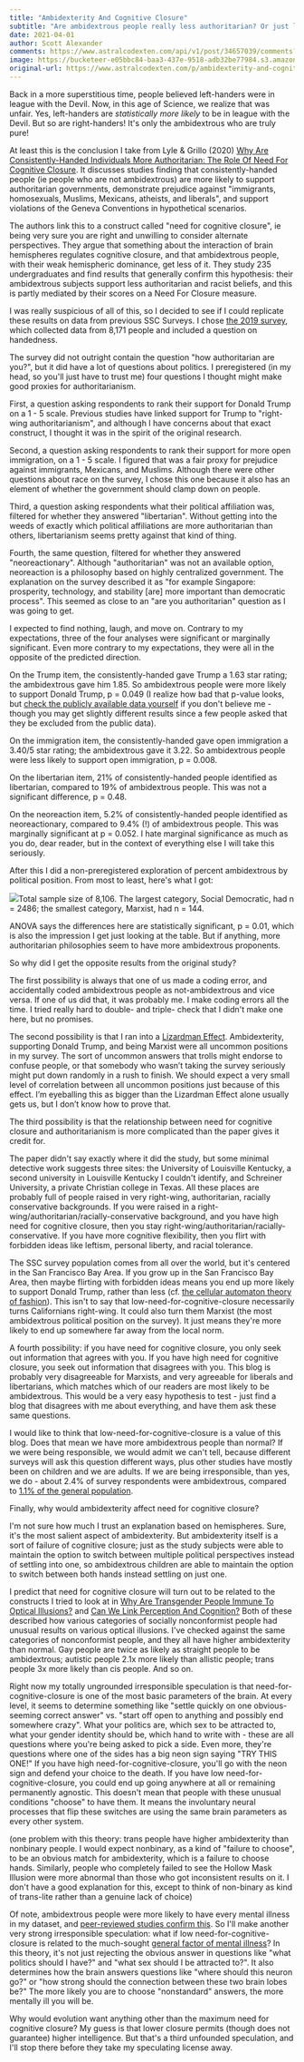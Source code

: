 ```yaml
---
title: "Ambidexterity And Cognitive Closure"
subtitle: "Are ambidextrous people really less authoritarian? Or just less conformist?"
date: 2021-04-01
author: Scott Alexander
comments: https://www.astralcodexten.com/api/v1/post/34657039/comments?&all_comments=true
image: https://bucketeer-e05bbc84-baa3-437e-9518-adb32be77984.s3.amazonaws.com/public/images/ce497a53-1c49-4521-90fc-7f37e504ca65_630x472.png
original-url: https://www.astralcodexten.com/p/ambidexterity-and-cognitive-closure
---
```

Back in a more superstitious time, people believed left-handers were in league with the Devil. Now, in this age of Science, we realize that was unfair. Yes, left-handers are _statistically more likely_ to be in league with the Devil. But so are right-handers! It's only the ambidextrous who are truly pure!

At least this is the conclusion I take from Lyle & Grillo (2020) [Why Are Consistently-Handed Individuals More Authoritarian: The Role Of Need For Cognitive Closure](https://sci-hub.se/https://www.tandfonline.com/doi/abs/10.1080/1357650X.2020.1765791). It discusses studies finding that consistently-handed people (ie people who are not ambidextrous) are more likely to support authoritarian governments, demonstrate prejudice against "immigrants, homosexuals, Muslims, Mexicans, atheists, and liberals", and support violations of the Geneva Conventions in hypothetical scenarios.

The authors link this to a construct called "need for cognitive closure", ie being very sure you are right and unwilling to consider alternate perspectives. They argue that something about the interaction of brain hemispheres regulates cognitive closure, and that ambidextrous people, with their weak hemispheric dominance, get less of it. They study 235 undergraduates and find results that generally confirm this hypothesis: their ambidextrous subjects support less authoritarian and racist beliefs, and this is partly mediated by their scores on a Need For Closure measure.

I was really suspicious of all of this, so I decided to see if I could replicate these results on data from previous SSC Surveys. I chose [the 2019 survey](https://slatestarcodex.com/2019/01/13/ssc-survey-results-2019/), which collected data from 8,171 people and included a question on handedness. 

The survey did not outright contain the question "how authoritarian are you?", but it did have a lot of questions about politics. I preregistered (in my head, so you'll just have to trust me) four questions I thought might make good proxies for authoritarianism. 

First, a question asking respondents to rank their support for Donald Trump on a 1 - 5 scale. Previous studies have linked support for Trump to "right-wing authoritarianism", and although I have concerns about that exact construct, I thought it was in the spirit of the original research.

Second, a question asking respondents to rank their support for more open immigration, on a 1 - 5 scale. I figured that was a fair proxy for prejudice against immigrants, Mexicans, and Muslims. Although there were other questions about race on the survey, I chose this one because it also has an element of whether the government should clamp down on people.

Third, a question asking respondents what their political affiliation was, filtered for whether they answered "libertarian". Without getting into the weeds of exactly which political affiliations are more authoritarian than others, libertarianism seems pretty against that kind of thing.

Fourth, the same question, filtered for whether they answered "neoreactionary". Although "authoritarian" was not an available option, neoreaction is a philosophy based on highly centralized government. The explanation on the survey described it as "for example Singapore: prosperity, technology, and stability [are] more important than democratic process". This seemed as close to an "are you authoritarian" question as I was going to get.

I expected to find nothing, laugh, and move on. Contrary to my expectations, three of the four analyses were significant or marginally significant. Even more contrary to my expectations, they were all in the opposite of the predicted direction.

On the Trump item, the consistently-handed gave Trump a 1.63 star rating; the ambidextrous gave him 1.85. So ambidextrous people were more likely to support Donald Trump, p = 0.049 (I realize how bad that p-value looks, but [check the publicly available data yourself](https://slatestarcodex.com/2019/01/13/ssc-survey-results-2019/) if you don't believe me - though you may get slightly different results since a few people asked that they be excluded from the public data).

On the immigration item, the consistently-handed gave open immigration a 3.40/5 star rating; the ambidextrous gave it 3.22. So ambidextrous people were less likely to support open immigration, p = 0.008.

On the libertarian item, 21% of consistently-handed people identified as libertarian, compared to 19% of ambidextrous people. This was not a significant difference, p = 0.48.

On the neoreaction item, 5.2% of consistently-handed people identified as neoreactionary, compared to 9.4% (!) of ambidextrous people. This was marginally significant at p = 0.052. I hate marginal significance as much as you do, dear reader, but in the context of everything else I will take this seriously.

After this I did a non-preregistered exploration of percent ambidextrous by political position. From most to least, here's what I got:

[![](https://substackcdn.com/image/fetch/w_1456,c_limit,f_auto,q_auto:good,fl_progressive:steep/https%3A%2F%2Fbucketeer-e05bbc84-baa3-437e-9518-adb32be77984.s3.amazonaws.com%2Fpublic%2Fimages%2F9dba5be4-8af4-4d7b-9e59-48ea22732f8b_459x305.png)](https://substackcdn.com/image/fetch/f_auto,q_auto:good,fl_progressive:steep/https%3A%2F%2Fbucketeer-e05bbc84-baa3-437e-9518-adb32be77984.s3.amazonaws.com%2Fpublic%2Fimages%2F9dba5be4-8af4-4d7b-9e59-48ea22732f8b_459x305.png)Total sample size of 8,106. The largest category, Social Democratic, had n = 2486; the smallest category, Marxist, had n = 144.

ANOVA says the differences here are statistically significant, p = 0.01, which is also the impression I get just looking at the table. But if anything, more authoritarian philosophies seem to have more ambidextrous proponents. 

So why did I get the opposite results from the original study?

The first possibility is always that one of us made a coding error, and accidentally coded ambidextrous people as not-ambidextrous and vice versa. If one of us did that, it was probably me. I make coding errors all the time. I tried really hard to double- and triple- check that I didn't make one here, but no promises.

The second possibility is that I ran into a [Lizardman Effect](https://slatestarcodex.com/2013/04/12/noisy-poll-results-and-reptilian-muslim-climatologists-from-mars/). Ambidexterity, supporting Donald Trump, and being Marxist were all uncommon positions in my survey. The sort of uncommon answers that trolls might endorse to confuse people, or that somebody who wasn’t taking the survey seriously might put down randomly in a rush to finish. We should expect a very small level of correlation between all uncommon positions just because of this effect. I’m eyeballing this as bigger than the Lizardman Effect alone usually gets us, but I don’t know how to prove that.

The third possibility is that the relationship between need for cognitive closure and authoritarianism is more complicated than the paper gives it credit for.

The paper didn't say exactly where it did the study, but some minimal detective work suggests three sites: the University of Louisville Kentucky, a second university in Louisville Kentucky I couldn't identify, and Schreiner University, a private Christian college in Texas. All these places are probably full of people raised in very right-wing, authoritarian, racially conservative backgrounds. If you were raised in a right-wing/authoritarian/racially-conservative background, and you have high need for cognitive closure, then you stay right-wing/authoritarian/racially-conservative. If you have more cognitive flexibility, then you flirt with forbidden ideas like leftism, personal liberty, and racial tolerance.

The SSC survey population comes from all over the world, but it's centered in the San Francisco Bay Area. If you grow up in the San Francisco Bay Area, then maybe flirting with forbidden ideas means you end up more likely to support Donald Trump, rather than less (cf. [the cellular automaton theory of fashion](https://slatestarcodex.com/2014/04/22/right-is-the-new-left/)). This isn't to say that low-need-for-cognitive-closure necessarily turns Californians right-wing. It could also turn them Marxist (the most ambidextrous political position on the survey). It just means they're more likely to end up somewhere far away from the local norm.

A fourth possibility: if you have need for cognitive closure, you only seek out information that agrees with you. If you have high need for cognitive closure, you seek out information that disagrees with you. This blog is probably very disagreeable for Marxists, and very agreeable for liberals and libertarians, which matches which of our readers are most likely to be ambidextrous. This would be a very easy hypothesis to test - just find a blog that disagrees with me about everything, and have them ask these same questions.

I would like to think that low-need-for-cognitive-closure is a value of this blog. Does that mean we have more ambidextrous people than normal? If we were being responsible, we would admit we can't tell, because different surveys will ask this question different ways, plus other studies have mostly been on children and we are adults. If we are being irresponsible, than yes, we do - about 2.4% of survey respondents were ambidextrous, compared to [1.1% of the general population](https://www.sciencedaily.com/releases/2010/01/100125094511.htm).

Finally, why would ambidexterity affect need for cognitive closure? 

I'm not sure how much I trust an explanation based on hemispheres. Sure, it's the most salient aspect of ambidexterity. But ambidexterity itself is a sort of failure of cognitive closure; just as the study subjects were able to maintain the option to switch between multiple political perspectives instead of settling into one, so ambidextrous children are able to maintain the option to switch between both hands instead settling on just one.

I predict that need for cognitive closure will turn out to be related to the constructs I tried to look at in [Why Are Transgender People Immune To Optical Illusions?](https://slatestarcodex.com/2017/06/28/why-are-transgender-people-immune-to-optical-illusions/) and [Can We Link Perception And Cognition?](https://slatestarcodex.com/2017/07/14/can-we-link-perception-and-cognition/) Both of these described how various categories of socially nonconformist people had unusual results on various optical illusions. I've checked against the same categories of nonconformist people, and they all have higher ambidexterity than normal. Gay people are twice as likely as straight people to be ambidextrous; autistic people 2.1x more likely than allistic people; trans people 3x more likely than cis people. And so on.

Right now my totally ungrounded irresponsible speculation is that need-for-cognitive-closure is one of the most basic parameters of the brain. At every level, it seems to determine something like "settle quickly on one obvious-seeming correct answer" vs. "start off open to anything and possibly end somewhere crazy". What your politics are, which sex to be attracted to, what your gender identity should be, which hand to write with - these are all questions where you're being asked to pick a side. Even more, they're questions where one of the sides has a big neon sign saying "TRY THIS ONE!" If you have high need-for-cognitive-closure, you'll go with the neon sign and defend your choice to the death. If you have low need-for-cognitive-closure, you could end up going anywhere at all or remaining permanently agnostic. This doesn't mean that people with these unusual conditions "choose" to have them. It means the involuntary neural processes that flip these switches are using the same brain parameters as every other system.

(one problem with this theory: trans people have higher ambidexterity than nonbinary people. I would expect nonbinary, as a kind of "failure to choose", to be an obvious match for ambidexterity, which is a failure to choose hands. Similarly, people who completely failed to see the Hollow Mask Illusion were more abnormal than those who got inconsistent results on it. I don't have a good explanation for this, except to think of non-binary as kind of trans-lite rather than a genuine lack of choice)

Of note, ambidextrous people were more likely to have every mental illness in my dataset, and [peer-reviewed studies confirm this](https://www.sciencedaily.com/releases/2010/01/100125094511.htm). So I'll make another very strong irresponsible speculation: what if low need-for-cognitive-closure is related to the much-sought [general factor of mental illness](https://www.nature.com/articles/s41398-018-0217-4)? In this theory, it's not just rejecting the obvious answer in questions like "what politics should I have?" and "what sex should I be attracted to?". It also determines how the brain answers questions like "where should this neuron go?" or "how strong should the connection between these two brain lobes be?" The more likely you are to choose "nonstandard" answers, the more mentally ill you will be. 

Why would evolution want anything other than the maximum need for cognitive closure? My guess is that lower closure permits (though does not guarantee) higher intelligence. But that's a third unfounded speculation, and I'll stop there before they take my speculating license away.
